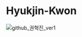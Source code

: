 # Hyukjin-Kwon
![github_권혁진_ver1](https://user-images.githubusercontent.com/24906022/135575132-9b8db6cb-ae33-4f2a-9d88-bd77e022c99e.png)
